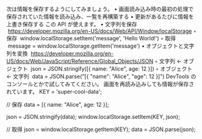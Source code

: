 次は情報を保存するようにしてみましょう。
• 画面読み込み時の最初の処理で保存されていた情報を読み込み、一覧を再構築する
• 更新があるたびに情報を上書き保存する
この API が使えます。
• 文字列を保存  https://developer.mozilla.org/en-US/docs/Web/API/Window/localStorage
◦ 保存  window.localStorage.setItem('message', 'Hello World!')
◦ 取得  message = window.localStorage.getItem('message')
• オブジェクトと文字列を変換  https://developer.mozilla.org/en-US/docs/Web/JavaScript/Reference/Global_Objects/JSON
◦ 文字列 ← オブジェクト  json = JSON.stringify([{ name: "Alice", age: 12 }])
◦ オブジェクト ← 文字列  data = JSON.parse("[{ \"name\": \"Alice\", \"age\": 12 }]")
DevTools のコンソールとかで試してみてください。
画面を再読み込みしても情報が保存されています。
KEY = 'super-cool-data';

// 保存
data = [{ name: "Alice", age: 12 }];

json = JSON.stringify(data);
window.localStorage.setItem(KEY, json);

// 取得
json = window.localStorage.getItem(KEY);
data = JSON.parse(json);

